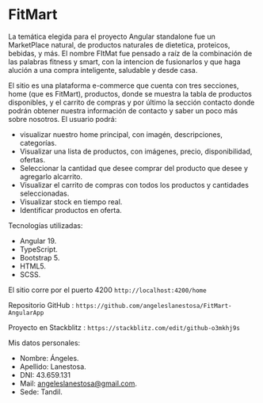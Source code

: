 # FitMart  

La temática elegida para el proyecto Angular standalone fue un MarketPlace natural, de productos naturales de dietetica, proteicos, bebidas, y más.
El nombre FItMat fue pensado a raíz de la combinación de las palabras fitness y smart, con la intencion de fusionarlos y que haga alución a una compra inteligente, saludable y desde casa. 

El sitio es una plataforma e-commerce que cuenta con tres secciones, home (que es FitMart), productos, donde se muestra la tabla de productos disponibles, y el carrito de compras y por último la sección contacto donde podrán obtener nuestra información de contacto y saber un poco más sobre nosotros. 
El usuario podrá: 
- visualizar nuestro home principal, con imagén, descripciones, categorías.
- Visualizar una lista de productos, con imágenes, precio, disponibilidad, ofertas.
- Seleccionar la cantidad que desee comprar del producto que desee y agregarlo alcarrito.
- Visualizar el carrito de compras con todos los productos y cantidades seleccionadas. 
- Visualizar stock en tiempo real.
- Identificar productos en oferta. 


Tecnologías utilizadas: 
- Angular 19.
- TypeScript.
- Bootstrap 5.
- HTML5.
- SCSS.


El sitio corre por el puerto 4200  `http://localhost:4200/home`

Repositorio GitHub : `https://github.com/angeleslanestosa/FitMart-AngularApp`

Proyecto en Stackblitz : `https://stackblitz.com/edit/github-o3mkhj9s`

Mis datos personales: 
- Nombre: Ángeles.
- Apellido: Lanestosa.
- DNI: 43.659.131
- Mail: angeleslanestosa@gmail.com.
- Sede: Tandil.





